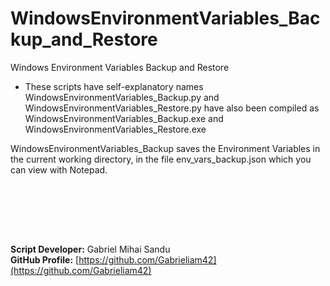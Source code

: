 # WindowsEnvironmentVariables_Backup_and_Restore

Windows Environment Variables Backup and Restore

* These scripts have self-explanatory names  WindowsEnvironmentVariables_Backup.py and WindowsEnvironmentVariables_Restore.py have also been compiled as WindowsEnvironmentVariables_Backup.exe and WindowsEnvironmentVariables_Restore.exe

WindowsEnvironmentVariables_Backup saves the Environment Variables in the current working directory, in the file env_vars_backup.json which you can view with Notepad.



<br><br>





<br><br>





**Script Developer:** Gabriel Mihai Sandu  
**GitHub Profile:** [https://github.com/Gabrieliam42](https://github.com/Gabrieliam42)
